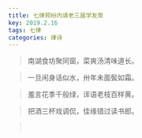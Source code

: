 ```yaml
---
title: 七律郑纷内请老三届学友聚
key: 2019.2.16
tags: 七律
categories: 律诗
---
```


<blockquote class="blockquote-center">南湖食坊聚同窗，菜爽汤清味道长。
</blockquote>
<blockquote class="blockquote-center">一旦闲身话似水，卅年未面鬓如霜。
</blockquote>
<blockquote class="blockquote-center">羞言花季千般绿，诨语老枝百样黄。
</blockquote>
<blockquote class="blockquote-center">把酒三杯戏调侃，佳缘错过读书郎。
</blockquote>
<blockquote class="blockquote-center"></br>
</blockquote>
